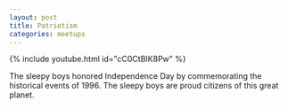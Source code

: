 ```yaml
---
layout: post
title: Patriotism
categories: meetups
---
```


{% include youtube.html id="cC0CtBIK8Pw" %}

The sleepy boys honored Independence Day by commemorating the historical events of 1996. The sleepy boys are proud citizens of this great planet.
